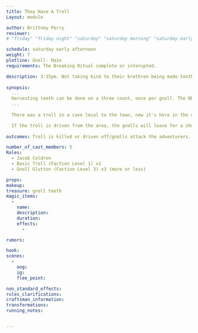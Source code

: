 ```yaml
---
title: They Have A Troll
Layout: module

author: Brittney Perry
reviewer: 
# "friday" "friday night" "saturday" "saturday morning" "saturday early afternoon" "saturday early evening" "saturday night" "reaction" "tavern setup" "townsfolk" "randoms"

schedule: saturday early afternoon
weight: 7 
plotline: Gnoll- Main 
requirements: The Breaking Ritual complete or interupted.

description: 3:15pm. Not taking kind to their brethren being made toothless, the gnolls bring in a heavy hitter. GMG is nowhere to be found.
 
synopsis:
  ...
  Harvesting teeth can be done on a three count, once per gnoll. The NPC will give one tooth per spawn. If the NPC doesn't have any teeth to give out, they can say 'Failed, Broken.'
  ...    
  
  There was a troll in a cave local to the town, now it's here in the city. Driven before the gnolls like an angry bull, the troll is bent on attacking anything in front of it.  In the wake of it's carnage, the gnolls are attacking the otherwise engaged adventurers. Limbs are being ripped and flesh is being eaten. The troll can be driven from the area and made to retreat or killed. 

  If the troll is driven from the area, the gnolls will leave for a short time.  
   
outcomes: Troll is killed or driven off/gnolls attack the adventurers. When the troll is killed or driven off, the gnolls retreat 

number_of_cast_members: 5
Roles: 
  - Jacob Coldren
  - Basic Troll (Faction Level 1) x1
  - Gnoll Glutton (Faction Level 3) x3 (more or less)

props: 
makeup: 
treasure: gnoll teeth
magic_items:
  - 
    name: 
    description:  
    duration: 
    effects: 
      - 

rumors: 

hook: 
scenes: 
  - 
    oog: 
    ig: 
    flee_point: 

non_standard_effects: 
rules_clarifications: 
craftsman_information: 
transformations: 
running_notes: 


---
```

